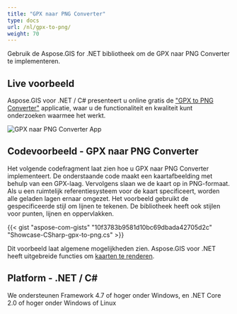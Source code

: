 ```yaml
---
title: "GPX naar PNG Converter"
type: docs
url: /nl/gpx-to-png/
weight: 70
---
```


Gebruik de Aspose.GIS for .NET bibliotheek om de GPX naar PNG Converter te implementeren.

## **Live voorbeeld**

Aspose.GIS voor .NET / C# presenteert u online gratis de ["GPX to PNG Converter"](https://products.aspose.app/gis/viewer/gpx-to-png) applicatie, waar u de functionaliteit en kwaliteit kunt onderzoeken waarmee het werkt.

![GPX naar PNG Converter App](viewer.png)

## **Codevoorbeeld - GPX naar PNG Converter**

Het volgende codefragment laat zien hoe u GPX naar PNG Converter implementeert. De onderstaande code maakt een kaartafbeelding met behulp van een GPX-laag. Vervolgens slaan we de kaart op in PNG-formaat. Als u een ruimtelijk referentiesysteem voor de kaart specificeert, worden alle geladen lagen ernaar omgezet.
Het voorbeeld gebruikt de gespecificeerde stijl om lijnen te tekenen. De bibliotheek heeft ook stijlen voor punten, lijnen en oppervlakken.

{{< gist "aspose-com-gists" "10f3783b9581d10bc69dbada42705d2c" "Showcase-CSharp-gpx-to-png.cs" >}}

Dit voorbeeld laat algemene mogelijkheden zien. Aspose.GIS voor .NET heeft uitgebreide functies om [kaarten te renderen](https://docs.aspose.com/gis/net/map-rendering/).

## **Platform - .NET / C#**

We ondersteunen Framework 4.7 of hoger onder Windows, en .NET Core 2.0 of hoger onder Windows of Linux
